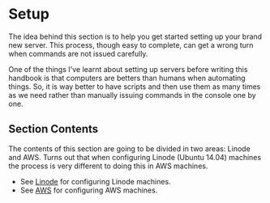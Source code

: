# Setup

The idea behind this section is to help you get started setting up your brand new server. This process, though easy to complete, can get a wrong turn when commands are not issued carefully.

One of the things I've learnt about setting up servers before writing this handbook is that computers are betters than humans when automating things. So, it is way better to have scripts and then use them as many times as we need rather than manually issuing commands in the console one by one.

## Section Contents

The contents of this section are going to be divided in two areas: Linode and AWS. Turns out that when configuring Linode (Ubuntu 14.04) machines the process is very different to doing this in AWS machines.

- See [Linode](linode.md) for configuring Linode machines.
- See [AWS](aws.md) for configuring AWS machines.
